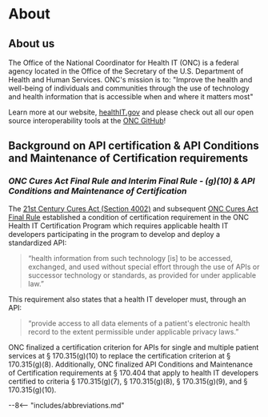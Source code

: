 # About

## About us

The Office of the National Coordinator for Health IT (ONC) is a federal agency located in the Office of the Secretary of the U.S. Department of Health and Human Services. ONC's mission is to: "Improve the health and well-being of individuals and communities through the use of technology and health information that is accessible when and where it matters most"

Learn more at our website, <a target = "_blank" href = "https://www.healthit.gov/topic/about-onc">healthIT.gov</a> and please check out all our open source interoperability tools at the <a target = "_blank" href = "https://github.com/onc-healthit">ONC GitHub</a>!

## Background on API certification & API Conditions and Maintenance of Certification requirements

### *ONC Cures Act Final Rule and Interim Final Rule - (g)(10) & API Conditions and Maintenance of Certification*

The <a target = "_blank" href = "https://www.congress.gov/bill/114th-congress/house-bill/34/text">21st Century Cures Act (Section 4002)</a> and subsequent <a target = "_blank" href = "https://www.healthit.gov/curesrule/">ONC Cures Act Final Rule</a> established a condition of certification requirement in the ONC Health IT Certification Program which requires applicable health IT developers participating in the program to develop and deploy a standardized API:

>“health information from such technology [is] to be accessed, exchanged, and used without special effort through the use of APIs or successor technology or standards, as provided for under applicable law.”

This requirement also states that a health IT developer must, through an API:

>“provide access to all data elements of a patient's electronic health record to the extent permissible under applicable privacy laws.”

ONC finalized a certification criterion for APIs for single and multiple patient services at § 170.315(g)(10) to replace the certification criterion at § 170.315(g)(8). Additionally, ONC finalized API Conditions and Maintenance of Certification requirements at § 170.404 that apply to health IT developers certified to criteria § 170.315(g)(7), § 170.315(g)(8), § 170.315(g)(9), and § 170.315(g)(10).

<!-- ### *2015 Edition - (g)(7), (g)(8), (g)(9)*

[Background on these criteria with references to the 2015 Edition.] -->

--8<-- "includes/abbreviations.md"
